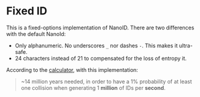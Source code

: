 # Fixed ID

This is a fixed-options implementation of NanoID. There are two differences with the default NanoId:

- Only alphanumeric. No underscores `_` nor dashes `-`. This makes it ultra-safe.
- 24 characters instead of 21 to compensated for the loss of entropy it.

According to the [calculator](https://zelark.github.io/nano-id-cc/), with this implementation:

> ~14 million years needed, in order to have a 1% probability of at least one collision when generating 1 **million** of IDs per **second**.
